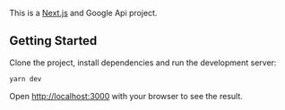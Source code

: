 This is a [Next.js](https://nextjs.org/) and Google Api project.

## Getting Started

Clone the project, install dependencies and run the development server:

```bash
yarn dev
```

Open [http://localhost:3000](http://localhost:3000) with your browser to see the result.
